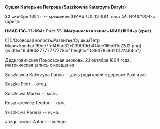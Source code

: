 **Сушко Катерына Петрова (Suszkowna Katerzyna Daryia)**

23 октября 1804 г -- крещение (НИАБ 136-13-894, лист 54, №49/1804-р
(ориг)).

**НИАБ 136-13-894:** Лист 55. **Метрическая запись №49/1804-р (ориг).**

![](./Осовская волость/Разлитье/Сушки/Пётр Мария/media/f99ce7fd146ac32e0390f9eb414ee165d61c22d2.png){width="6.496527777777778in"
height="0.8937839020122484in"}

Дедиловичская Покровская церковь. 23 октября 1804 года. Метрическая
запись о крещении.

Suszkowna Katerzyna Daryia -- дочь родителей с деревни Разлитье.

Suszko Piotr -- отец.

Suszkowa Maryia -- мать.

Kuszniarewicz Teodor -- кум.

Suszkowa Parasia -- кума.

Jazgunowicz Antoni -- ксёндз.
